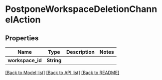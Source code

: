 # PostponeWorkspaceDeletionChannelAction

## Properties

Name | Type | Description | Notes
------------ | ------------- | ------------- | -------------
**workspace_id** | **String** |  | 

[[Back to Model list]](../README.md#documentation-for-models) [[Back to API list]](../README.md#documentation-for-api-endpoints) [[Back to README]](../README.md)


